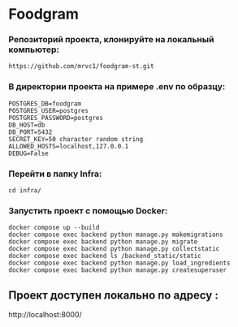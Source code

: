 # Foodgram
### Репозиторий проекта, клонируйте на локальный компьютер:
``` https://github.com/mrvc1/foodgram-st.git ```

### В директории проекта на примере .env по образцу:
```
POSTGRES_DB=foodgram
POSTGRES_USER=postgres
POSTGRES_PASSWORD=postgres
DB_HOST=db
DB_PORT=5432
SECRET_KEY=50 character random string
ALLOWED_HOSTS=localhost,127.0.0.1
DEBUG=False
```

### Перейти в папку Infra:
``` cd infra/ ```

### Запустить проект с помощью Docker:
```
docker compose up --build
docker compose exec backend python manage.py makemigrations
docker compose exec backend python manage.py migrate
docker compose exec backend python manage.py collectstatic
docker compose exec backend ls /backend_static/static
docker compose exec backend python manage.py load_ingredients
docker compose exec backend python manage.py createsuperuser
```

## Проект доступен локально по адресу : 
http://localhost:8000/


